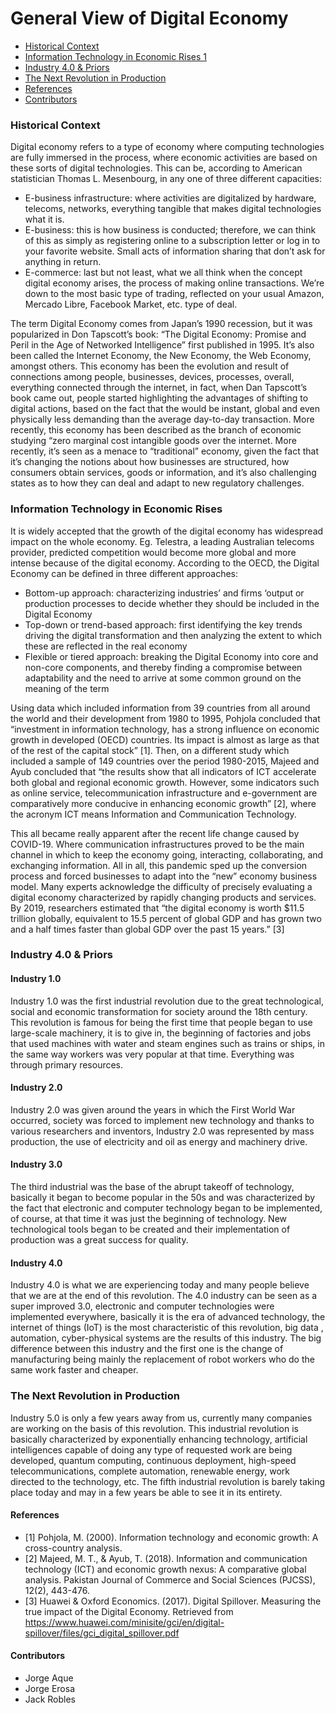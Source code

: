 # General View of Digital Economy

- [Historical Context](#Historical-Context)
- [Information Technology in Economic Rises 1](#Information-Technology-in-Economic-Rises)
- [Industry 4.0 & Priors](#Industry-4.0-&-Priors)
- [The Next Revolution in Production](#The-Next-Revolution-in-Production)
- [References](#References)
- [Contributors](#Contributors)

### Historical Context
Digital economy refers to a type of economy where computing technologies are fully immersed in the process, where economic activities are based on these sorts of digital technologies. This can be, according to American statistician Thomas L. Mesenbourg, in any one of three different capacities:
-	E-business infrastructure: where activities are digitalized by hardware, telecoms, networks, everything tangible that makes digital technologies what it is.
-	E-business: this is how business is conducted; therefore, we can think of this as simply as registering online to a subscription letter or log in to your favorite website. Small acts of information sharing that don’t ask for anything in return.
-	E-commerce: last but not least, what we all think when the concept digital economy arises, the process of making online transactions. We’re down to the most basic type of trading, reflected on your usual Amazon, Mercado Libre, Facebook Market, etc. type of deal.

The term Digital Economy comes from Japan’s 1990 recession, but it was popularized in Don Tapscott’s book: “The Digital Economy: Promise and Peril in the Age of Networked Intelligence” first published in 1995. It’s also been called the Internet Economy, the New Economy, the Web Economy, amongst others. This economy has been the evolution and result of connections among people, businesses, devices, processes, overall, everything connected through the internet, in fact, when Dan Tapscott’s book came out, people started highlighting the advantages of shifting to digital actions, based on the fact that the would be instant, global and even physically less demanding than the average day-to-day transaction. More recently, this economy has been described as the branch of economic studying “zero marginal cost intangible goods over the internet. More recently, it’s seen as a menace to “traditional” economy, given the fact that it’s changing the notions about how businesses are structured, how consumers obtain services, goods or information, and it’s also challenging states as to how they can deal and adapt to new regulatory challenges.

### Information Technology in Economic Rises
It is widely accepted that the growth of the digital economy has widespread impact on the whole economy. Eg. Telestra, a leading Australian telecoms provider, predicted competition would become more global and more intense because of the digital economy.
According to the OECD, the Digital Economy can be defined in three different approaches:
-	Bottom-up approach: characterizing industries’ and firms ‘output or production processes to decide whether they should be included in the Digital Economy
-	Top-down or trend-based approach: first identifying the key trends driving the digital transformation and then analyzing the extent to which these are reflected in the real economy 
-	Flexible or tiered approach: breaking the Digital Economy into core and non-core components, and thereby finding a compromise between adaptability and the need to arrive at some common ground on the meaning of the term

Using data which included information from 39 countries from all around the world and their development from 1980 to 1995, Pohjola concluded that “investment in information technology, has a strong influence on economic growth in developed (OECD) countries. Its impact is almost as large as that of the rest of the capital stock” [1]. Then, on a different study which included a sample of 149 countries over the period 1980-2015, Majeed and Ayub concluded that “the results show that all indicators of ICT accelerate both global and regional economic growth. However, some indicators such as online service, telecommunication infrastructure and e-government are comparatively more conducive in enhancing economic growth” [2], where the acronym ICT means Information and Communication Technology. 

This all became really apparent after the recent life change caused by COVID-19. Where communication infrastructures proved to be the main channel in which to keep the economy going, interacting, collaborating, and exchanging information. All in all, this pandemic sped up the conversion process and forced businesses to adapt into the “new” economy business model. Many experts acknowledge the difficulty of precisely evaluating a digital economy characterized by rapidly changing products and services. By 2019, researchers estimated that “the digital economy is worth $11.5 trillion globally, equivalent to 15.5 percent of global GDP and has grown two and a half times faster than global GDP over the past 15 years.” [3]

### Industry 4.0 & Priors

#### Industry 1.0
Industry 1.0 was the first industrial revolution due to the great technological, social and economic transformation for society around the 18th century. This revolution is famous for being the first time that people began to use large-scale machinery, it is to give in, the beginning of factories and jobs that used machines with water and steam engines such as trains or ships, in the same way workers was very popular at that time. Everything was through primary resources.

#### Industry 2.0
Industry 2.0 was given around the years in which the First World War occurred, society was forced to implement new technology and thanks to various researchers and inventors, Industry 2.0 was represented by mass production, the use of electricity and oil as energy and machinery drive.

#### Industry 3.0
The third industrial was the base of the abrupt takeoff of technology, basically it began to become popular in the 50s and was characterized by the fact that electronic and computer technology began to be implemented, of course, at that time it was just the beginning of technology. New technological tools began to be created and their implementation of production was a great success for quality.

#### Industry 4.0
Industry 4.0 is what we are experiencing today and many people believe that we are at the end of this revolution. The 4.0 industry can be seen as a super improved 3.0, electronic and computer technologies were implemented everywhere, basically it is the era of advanced technology, the internet of things (IoT) is the most characteristic of this revolution, big data , automation, cyber-physical systems are the results of this industry. The big difference between this industry and the first one is the change of manufacturing being mainly the replacement of robot workers who do the same work faster and cheaper.


### The Next Revolution in Production

Industry 5.0 is only a few years away from us, currently many companies are working on the basis of this revolution. This industrial revolution is basically characterized by exponentially enhancing technology, artificial intelligences capable of doing any type of requested work are being developed, quantum computing, continuous deployment, high-speed telecommunications, complete automation, renewable energy, work directed to the technology, etc. The fifth industrial revolution is barely taking place today and may in a few years be able to see it in its entirety.

#### References
- [1] Pohjola, M. (2000). Information technology and economic growth: A cross-country analysis.
- [2] Majeed, M. T., & Ayub, T. (2018). Information and communication technology (ICT) and economic growth nexus: A comparative global analysis. Pakistan Journal of Commerce and Social Sciences (PJCSS), 12(2), 443-476.
- [3] Huawei & Oxford Economics. (2017). Digital Spillover. Measuring the true impact of the Digital Economy. Retrieved from https://www.huawei.com/minisite/gci/en/digital-spillover/files/gci_digital_spillover.pdf

#### Contributors
- Jorge Aque
- Jorge Erosa
- Jack Robles
